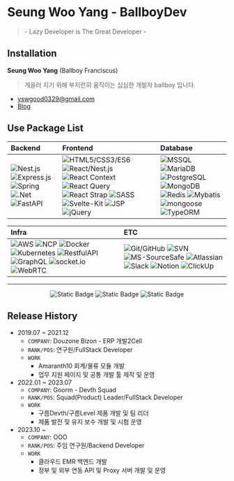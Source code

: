 # Seung Woo Yang - BallboyDev
> \- Lazy Developer is The Great Developer -

## Installation
__Seung Woo Yang__ (Ballboy Franciscus) 
> 게을러 지기 위해 부지런히 움직이는 심심한 개발자 ballboy 입니다.
- yswgood0329@gmail.com 
- [Blog](https://github.com/ballboyDev)

## Use Package List
|Backend|Frontend|Database|
|:--|:--|:--|
|![Nest.js](https://img.shields.io/badge/Nest.js-★★★-ea2862) ![Express.js](https://img.shields.io/badge/Express.js-★★★-e6edf3) ![Spring](https://img.shields.io/badge/Spring-★★-77bc1f) ![.Net](https://img.shields.io/badge/.Net-★-512bd4) ![FastAPI](https://img.shields.io/badge/FastAPI-★-04988a)|![HTML5/CSS3/ES6](https://img.shields.io/badge/HTML5/CSS3/ES6+-★★★-181818) ![React/Nest.js](https://img.shields.io/badge/React/Nest.js-★★★-5ed3f3) ![React Context](https://img.shields.io/badge/React_Context-★★-181818) ![React Query](https://img.shields.io/badge/React_Query-★★-181818) ![React Strap](https://img.shields.io/badge/React_Strap-★★★-ff4281) ![SASS](https://img.shields.io/badge/SASS-★★★-cc6699) ![Svelte-Kit](https://img.shields.io/badge/Svelte--Kit-★-f96743) ![JSP](https://img.shields.io/badge/JSP-★-ffa500) ![jQuery](https://img.shields.io/badge/jQuery-★★★-0769ad)|![MSSQL](https://img.shields.io/badge/MSSQL-★★-0078d4) ![MariaDB](https://img.shields.io/badge/MariaDB-★★★-013245) ![PostgreSQL](https://img.shields.io/badge/PostgreSQL-★★★-31638c) ![MongoDB](https://img.shields.io/badge/MongoDB-★★★-4da53f) ![Redis](https://img.shields.io/badge/Redis-★★-d12e26) ![Mybatis](https://img.shields.io/badge/Mybatis-★★-3b2f2f) ![mongoose](https://img.shields.io/badge/mongoose-★★★-880000) ![TypeORM](https://img.shields.io/badge/TypeORM-★★★-e33323)|

|Infra|ETC|
|:--|:--|
|![AWS](https://img.shields.io/badge/AWS-★★-f79400) ![NCP](https://img.shields.io/badge/NCP-★★-01cfa5) ![Docker](https://img.shields.io/badge/Docker-★★★-0997e5) ![Kubernetes](https://img.shields.io/badge/Kubernetes-★★-3069de) ![RestfulAPI](https://img.shields.io/badge/Restful--API-★★★-181818) ![GraphQL](https://img.shields.io/badge/GraphQL-★★-de33a6) ![socket.io](https://img.shields.io/badge/socket.io-★★-181818) ![WebRTC](https://img.shields.io/badge/WebRTC-★★-f7f7f7)|![Git/GitHub](https://img.shields.io/badge/Git/GitHub-★★★-e9573d) ![SVN](https://img.shields.io/badge/SVN-★★-7c97c3) ![MS-SourceSafe](https://img.shields.io/badge/MS--SourceSafe-★★-362e38) ![Atlassian](https://img.shields.io/badge/Atlassian-★★-004fc6) ![Slack](https://img.shields.io/badge/Slack-★★★-481449) ![Notion](https://img.shields.io/badge/Notion-★★★-181818) ![ClickUp](https://img.shields.io/badge/ClickUp-★★★-f75d7a)|

---
<center>
<img alt="Static Badge" src="https://img.shields.io/badge/skilled-★★★-ea2862">
<img alt="Static Badge" src="https://img.shields.io/badge/possible-★★-ffa500">
<img alt="Static Badge" src="https://img.shields.io/badge/average/order-★-77bc1f">
</center>


## Release History
* 2019.07 ~ 2021.12
    * `COMPANY`: Douzone Bizon - ERP 개발2Cell
    * `RANK/POS`: 연구원/FullStack Developer
    * `WORK`
        * Amaranth10 회계/물류 모듈 개발
        * 업무 지원 페이지 및 공통 개발 툴 제작 및 운영
* 2022.01 ~ 2023.07
    * `COMPANY`: Goorm - Devth Squad
    * `RANK/POS`: Squad(Product) Leader/FullStack Developer
    * `WORK`
        * 구름Devth/구름Level 제품 개발 및 팀 리더
        * 제품 발전 및 유지 보수 개발 및 시험 운영
* 2023.10 ~
    * `COMPANY`: OOO
    * `RANK/POS`: 주임 연구원/Backend Developer
    * `WORK`
        * 클라우드 EMR 백엔드 개발
        * 정부 및 외부 연동 API 및 Proxy 서버 개발 및 운영
